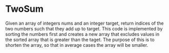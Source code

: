 # TwoSum
Given an array of integers nums and an integer target, return indices of the two numbers such that they add up to target.
This code is implemented by sorting the numbers first and creates a new array that excludes values in the sorted array
that is greater than the taget. The purpose of this is to shorten the array, so that in average cases the array will be 
smaller. 
